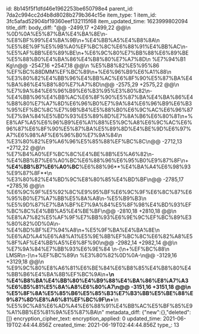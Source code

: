 id: 8b145f5f1dfd46e1962253be650798e4
parent_id: 7da2c994cc2d4b8d8028b279b364c15e
item_type: 1
item_id: 3fc5afad52904bf19360eef132115f68
item_updated_time: 1623999802094
title_diff: 
body_diff: "@@ -2499,17 +2499,22 @@\\n %0D%0A%E5%87%BA%E4%BA%8E\\n-%E8%BF%99%E4%BA%9B\\n+%E4%BB%A5%E4%B8%8A\\n %E5%8E%9F%E5%9B%A0%EF%BC%8C%E6%88%91%E4%BB%AC\\n-%E5%AF%BB%E6%89%BE\\n+%E6%9C%80%E7%BB%88%E6%89%BE%E5%88%B0%E4%BA%86%E4%B8%80%E7%A7%8D\\n %E7%94%B1 Kg\\n@@ -2547,16 +2547,18 @@\\n %E5%B8%82%E5%95%86 %EF%BC%88DMM%EF%BC%89\\n+%E6%96%B9%E6%A1%88\\n %E3%80%82%E4%BB%96%E4%BB%AC%E6%8F%90%E5%87%BA%E4%BA%86%E4%B8%80%E7%A7%8D\\n@@ -2575,29 +2575,22 @@\\n %E7%9A%84%E6%96%B9%E6%B3%95%E3%80%82\\n-%E4%BB%96%E4%BB%AC%E6%8F%90%E5%87%BA%E4%BA%86%E4%B8%80%E7%A7%8D%E6%96%B0%E7%9A%84%E6%96%B9%E6%B3%95%EF%BC%8C%E7%9B%B4%E5%88%B0%E6%9C%AC%E6%96%87%E7%9A%84%E5%BD%93%E5%89%8D%E7%8A%B6%E6%80%81\\n+%E8%AF%A5%E6%96%B9%E6%A1%88%E5%9C%A8%E6%9C%AC%E6%96%87%E6%8F%90%E5%87%BA%E5%89%8D%E4%BE%9D%E6%97%A7%E6%98%AF%E6%96%B0%E7%9A%84\\n %E3%80%82%E9%A6%96%E5%85%88%EF%BC%8C\\n@@ -2712,13 +2712,22 @@\\n %E7%B4%A0%EF%BC%8C%E4%BE%8B%E5%A6%82\\n-%E4%BB%B7%E6%A0%BC%E6%88%96%E6%95%B0%E9%87%8F\\n+**%E4%BB%B7%E6%A0%BC**%E6%88%96**%E4%BA%A4%E6%98%93%E9%87%8F**\\n %E3%80%82%E4%BD%9C%E8%80%85%E4%BD%BF\\n@@ -2785,17 +2785,16 @@\\n %E6%9C%9F%E5%92%8C%E9%95%BF%E6%9C%9F%E6%8C%87%E6%95%B0%E7%A7%BB%E5%8A%A8\\n-%E5%B9%B3\\n %E5%9D%87%E7%BA%BF%E7%9A%84%E5%8F%98%E4%BD%93%EF%BC%8C%E4%BB%A5%E4%BE%BF\\n@@ -2810,18 +2810,18 @@\\n %E8%A7%82%E5%AF%9F%E7%BB%93%E6%9E%9C%EF%BC%89%E3%80%82%0D%0A\\n-%E4%BD%BF%E7%94%A8\\n+%E5%9F%BA%E4%BA%8E\\n %E6%AD%A4%E6%A8%A1%E5%9E%8B%EF%BC%8C%E6%82%A8%E5%8F%AF%E4%BB%A5%E6%8F%90\\n@@ -2982,14 +2982,14 @@\\n %E7%9A%84%E7%BB%93%E6%9E%84 \\n-(\\n+%EF%BC%88\\n LMSR\\n-)\\n+%EF%BC%89\\n %E3%80%82%0D%0A-\\n@@ -3129,16 +3129,18 @@\\n %E9%9C%80%E8%A6%81%E6%BE%84%E6%B8%85%E4%B8%80%E4%BB%B6%E4%BA%8B%EF%BC%9A\\n+**\\n %E4%B8%BA%E4%BB%80%E4%B9%88%E4%BA%86%E8%A7%A3%E6%B5%81%E5%8A%A8%E6%80%A7\\n@@ -3151,16 +3151,18 @@\\n %E5%8F%8A%E5%85%B6%E5%85%B3%E7%B3%BB%E5%BE%88%E9%87%8D%E8%A6%81%EF%BC%9F\\n+**\\n %E5%9C%A8%E6%AD%A4%E6%88%91%E4%BB%AC%E5%BF%85%E9%A1%BB%E5%81%9A%E5%87%BA\\n"
metadata_diff: {"new":{},"deleted":[]}
encryption_cipher_text: 
encryption_applied: 0
updated_time: 2021-06-19T02:44:44.856Z
created_time: 2021-06-19T02:44:44.856Z
type_: 13